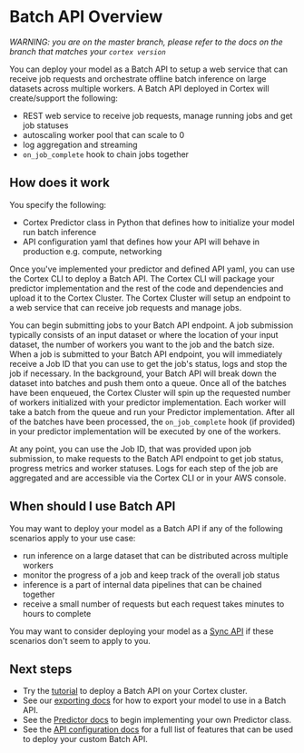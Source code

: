 # Batch API Overview

_WARNING: you are on the master branch, please refer to the docs on the branch that matches your `cortex version`_

You can deploy your model as a Batch API to setup a web service that can receive job requests and orchestrate offline batch inference on large datasets across multiple workers. A Batch API deployed in Cortex will create/support the following:

- REST web service to receive job requests, manage running jobs and get job statuses
- autoscaling worker pool that can scale to 0
- log aggregation and streaming
- `on_job_complete` hook to chain jobs together

## How does it work

You specify the following:

- Cortex Predictor class in Python that defines how to initialize your model run batch inference
- API configuration yaml that defines how your API will behave in production e.g. compute, networking

Once you've implemented your predictor and defined API yaml, you can use the Cortex CLI to deploy a Batch API. The Cortex CLI will package your predictor implementation and the rest of the code and dependencies and upload it to the Cortex Cluster. The Cortex Cluster will setup an endpoint to a web service that can receive job requests and manage jobs.

You can begin submitting jobs to your Batch API endpoint. A job submission typically consists of an input dataset or where the location of your input dataset, the number of workers you want to the job and the batch size. When a job is submitted to your Batch API endpoint, you will immediately receive a Job ID that you can use to get the job's status, logs and stop the job if necessary. In the background, your Batch API will break down the dataset into batches and push them onto a queue. Once all of the batches have been enqueued, the Cortex Cluster will spin up the requested number of workers initialized with your predictor implementation. Each worker will take a batch from the queue and run your Predictor implementation. After all of the batches have been processed, the `on_job_complete` hook (if provided) in your predictor implementation will be executed by one of the workers.

At any point, you can use the Job ID, that was provided upon job submission, to make requests to the Batch API endpoint to get job status, progress metrics and worker statuses. Logs for each step of the job are aggregated and are accessible via the Cortex CLI or in your AWS console.

## When should I use Batch API

You may want to deploy your model as a Batch API if any of the following scenarios apply to your use case:

- run inference on a large dataset that can be distributed across multiple workers
- monitor the progress of a job and keep track of the overall job status
- inference is a part of internal data pipelines that can be chained together
- receive a small number of requests but each request takes minutes to hours to complete

You may want to consider deploying your model as a [Sync API](#syncapi.md) if these scenarios don't seem to apply to you.

## Next steps

<!-- CORTEX_VERSION_MINOR -->
* Try the [tutorial](../../examples/batch/image-classifier/README.md) to deploy a Batch API on your Cortex cluster.
* See our [exporting docs](exporting.md) for how to export your model to use in a Batch API.
* See the [Predictor docs](batchapi/predictors.md) to begin implementing your own Predictor class.
* See the [API configuration docs](batchapi/api-configuration.md) for a full list of features that can be used to deploy your custom Batch API.

